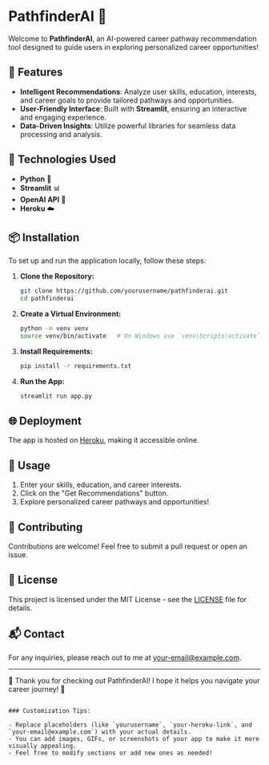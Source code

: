 # PathfinderAI 🌟

Welcome to **PathfinderAI**, an AI-powered career pathway recommendation tool designed to guide users in exploring personalized career opportunities! 

## 🚀 Features

- **Intelligent Recommendations**: Analyze user skills, education, interests, and career goals to provide tailored pathways and opportunities.
- **User-Friendly Interface**: Built with **Streamlit**, ensuring an interactive and engaging experience.
- **Data-Driven Insights**: Utilize powerful libraries for seamless data processing and analysis.

## 🔧 Technologies Used

- **Python** 🐍
- **Streamlit** 📊
- **OpenAI API** 🤖
- **Heroku** ☁️

## 📦 Installation

To set up and run the application locally, follow these steps:

1. **Clone the Repository:**
   ```bash
   git clone https://github.com/yourusername/pathfinderai.git
   cd pathfinderai
2. **Create a Virtual Environment:**
   ```bash
   python -m venv venv
   source venv/bin/activate   # On Windows use `venv\Scripts\activate`
   ```

3. **Install Requirements:**
   ```bash
   pip install -r requirements.txt
   ```

4. **Run the App:**
   ```bash
   streamlit run app.py
   ```

## 🌐 Deployment

The app is hosted on [Heroku](your-heroku-link), making it accessible online. 

## 📄 Usage

1. Enter your skills, education, and career interests.
2. Click on the "Get Recommendations" button.
3. Explore personalized career pathways and opportunities!

## 🤝 Contributing

Contributions are welcome! Feel free to submit a pull request or open an issue.

## 📄 License

This project is licensed under the MIT License - see the [LICENSE](LICENSE) file for details.

## 📬 Contact

For any inquiries, please reach out to me at [your-email@example.com](mailto:your-email@example.com).

---

🌟 Thank you for checking out PathfinderAI! I hope it helps you navigate your career journey! 🌟

```

### Customization Tips:

- Replace placeholders (like `yourusername`, `your-heroku-link`, and `your-email@example.com`) with your actual details.
- You can add images, GIFs, or screenshots of your app to make it more visually appealing.
- Feel free to modify sections or add new ones as needed!
